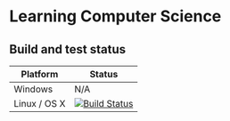 # Learning Computer Science

## Build and test status

| Platform    | Status                                                                                                                    |
|-------------|---------------------------------------------------------------------------------------------------------------------------|
| Windows     | N/A  |
| Linux / OS X | [![Build Status](https://travis-ci.org/manastalukdar/learning_computer-science.svg?branch=master)](https://travis-ci.org/manastalukdar/learning_computer-science) |